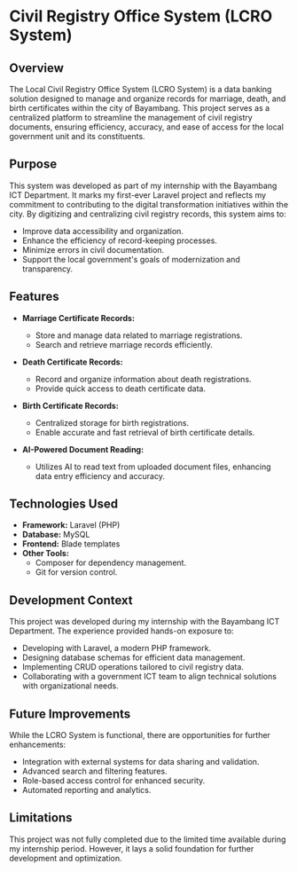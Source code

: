 # Civil Registry Office System (LCRO System)

## Overview
The Local Civil Registry Office System (LCRO System) is a data banking solution designed to manage and organize records for marriage, death, and birth certificates within the city of Bayambang. This project serves as a centralized platform to streamline the management of civil registry documents, ensuring efficiency, accuracy, and ease of access for the local government unit and its constituents.

## Purpose
This system was developed as part of my internship with the Bayambang ICT Department. It marks my first-ever Laravel project and reflects my commitment to contributing to the digital transformation initiatives within the city. By digitizing and centralizing civil registry records, this system aims to:

- Improve data accessibility and organization.
- Enhance the efficiency of record-keeping processes.
- Minimize errors in civil documentation.
- Support the local government's goals of modernization and transparency.

## Features
- **Marriage Certificate Records:**
  - Store and manage data related to marriage registrations.
  - Search and retrieve marriage records efficiently.

- **Death Certificate Records:**
  - Record and organize information about death registrations.
  - Provide quick access to death certificate data.

- **Birth Certificate Records:**
  - Centralized storage for birth registrations.
  - Enable accurate and fast retrieval of birth certificate details.

- **AI-Powered Document Reading:**
  - Utilizes AI to read text from uploaded document files, enhancing data entry efficiency and accuracy.
## Technologies Used
- **Framework:** Laravel (PHP) 
- **Database:** MySQL
- **Frontend:** Blade templates
- **Other Tools:** 
  - Composer for dependency management.
  - Git for version control.

## Development Context
This project was developed during my internship with the Bayambang ICT Department. The experience provided hands-on exposure to:

- Developing with Laravel, a modern PHP framework.
- Designing database schemas for efficient data management.
- Implementing CRUD operations tailored to civil registry data.
- Collaborating with a government ICT team to align technical solutions with organizational needs.

## Future Improvements
While the LCRO System is functional, there are opportunities for further enhancements:

- Integration with external systems for data sharing and validation.
- Advanced search and filtering features.
- Role-based access control for enhanced security.
- Automated reporting and analytics.

## Limitations
This project was not fully completed due to the limited time available during my internship period. However, it lays a solid foundation for further development and optimization.

